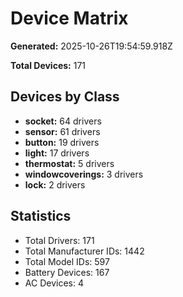# Device Matrix

**Generated:** 2025-10-26T19:54:59.918Z

**Total Devices:** 171

## Devices by Class

- **socket:** 64 drivers
- **sensor:** 61 drivers
- **button:** 19 drivers
- **light:** 17 drivers
- **thermostat:** 5 drivers
- **windowcoverings:** 3 drivers
- **lock:** 2 drivers

## Statistics

- Total Drivers: 171
- Total Manufacturer IDs: 1442
- Total Model IDs: 597
- Battery Devices: 167
- AC Devices: 4
